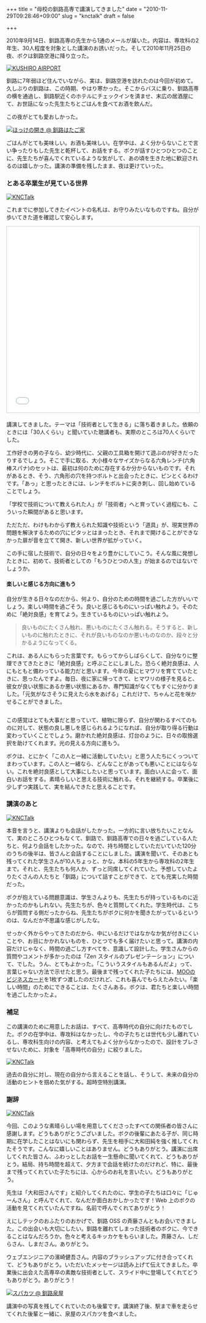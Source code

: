 +++
title = "母校の釧路高専で講演してきました"
date = "2010-11-29T09:28:46+09:00"
slug = "knctalk"
draft = false

+++

2010年9月14日、釧路高専の先生から1通のメールが届いた。内容は、専攻科の2年生、30人程度を対象とした講演のお誘いだった。そして2010年11月25日の夜、ボクは釧路空港に降り立った。

<a href="http://www.flickr.com/photos/june29/5213165884/" title="KUSHIRO AIRPORT by june29, on Flickr"><img src="http://farm6.static.flickr.com/5169/5213165884_15a7d082e4.jpg" alt="KUSHIRO AIRPORT" /></a>

釧路に7年弱ほど住んでいながら、実は、釧路空港を訪れたのは今回が初めて。久しぶりの釧路は、この時期、やはり寒かった。そこからバスに乗り、釧路高専の横を通過し、釧路駅近くのホテルにチェックインを済ませ、末広の居酒屋にて、お世話になった先生たちとごはんを食べてお酒を飲んだ。

この夜がとても愛おしかった。

<a href="http://www.flickr.com/photos/june29/5213168414/" title="ほっけの開き @ 釧路はたご家 by june29, on Flickr"><img src="http://farm6.static.flickr.com/5244/5213168414_d967a2d9d3.jpg" alt="ほっけの開き @ 釧路はたご家" /></a>

ごはんがとても美味しい。お酒も美味しい。在学中は、よく分からないことで言い争ったりもした先生と乾杯して、お話をする。ボクが話すひとつひとつのことに、先生たちが喜んでくれているような気がして、あの頃を生きた地に歓迎されるのは嬉しかった。講演の準備を残したまま、夜は更けていった。

### とある卒業生が見ている世界

<a href="http://www.flickr.com/photos/june29/5214685425/" title="KNCTalk by june29, on Flickr"><img src="http://farm6.static.flickr.com/5044/5214685425_750bf8e66a.jpg" alt="KNCTalk" /></a>

これまでに参加してきたイベントの名札は、お守りみたいなものですね。自分が歩いてきた道を確認して安心します。

<iframe src="//www.slideshare.net/slideshow/embed_code/key/KignpK3uoOs9Xb" width="595" height="485" frameborder="0" marginwidth="0" marginheight="0" scrolling="no" style="border:1px solid #CCC; border-width:1px; margin-bottom:5px; max-width: 100%;" allowfullscreen></iframe>

講演してきました。テーマは「技術者として生きる」に落ち着きました。依頼のときには「30人くらい」と聞いていた聴講者も、実際のところは70人くらいでした。

工作好きの男の子なら、幼少時代に、父親の工具箱を開けて遊ぶのが好きだったりするでしょう。そこで手に取る、大小様々なサイズからなる六角レンチ(六角棒スパナ)のセットは、最初は何のために存在するか分からないものです。それがあるとき、そう、六角形の穴を持つボルトと出会ったときに、ピンとくるわけです。「あっ」と思ったときには、レンチをボルトに突き刺し、回し始めていることでしょう。

「学校で技術について教えられた人」が「技術者」へと育っていく過程にも、こういった瞬間があると思います。

ただただ、わけもわからず教えられた知識や技術という「道具」が、現実世界の問題を解決するための穴にピタッとはまったとき、それまで開けることができなかった扉が音を立てて開き、新しい世界が拡がっていく。

この手に宿した技術で、自分の日々をより豊かにしていこう。そんな風に発想したときに、初めて、技術者としての「もうひとつの人生」が始まるのではないでしょうか。

#### 楽しいと感じる方向に進もう

自分が生きる日々なのだから、何より、自分のための時間を過ごした方がいいでしょう。楽しい時間を過ごそう。良いと感じるものにいっぱい触れよう。そのために「絶対良感」を育てよう。生きているものにいっぱい触れよう。

<blockquote>
良いものにたくさん触れ、悪いものにたくさん触れる。そうすると、新しいものに触れたときに、それが良いものなのか悪いものなのか、段々と分かるようになってくる。
</blockquote>

これは、ある人にもらった言葉です。もらってからしばらくして、自分なりに整理できてきたときに「絶対良感」と呼ぶことにしました。恐らく絶対良感は、人にもともと備わっている能力だと思います。今年の夏にヒマワリを育てていたときに、思ったんですよ。毎日、夜に家に帰ってきて、ヒマワリの様子を見ると、彼女が良い状態にあるか悪い状態にあるか、専門知識がなくてもすぐに分かりました。「元気がなさそうに見えたら水をあげる」これだけで、ちゃんと花を咲かせることができました。

<a href="http://www.flickr.com/photos/june29/4922191059/" title="Untitled by june29, on Flickr"><img src="http://farm5.static.flickr.com/4137/4922191059_2a07127ef3.jpg" alt="" /></a>

この感覚はとても大事だと思っていて、植物に限らず、自分が関わるすべてのものに対して、状態の良し悪しを感じられるようになれば、自分が取り得る行動は変わっていくことでしょう。磨かれた絶対良感は、灯台のように、日々の取捨選択を助けてくれます。光の見える方向に進もう。

ボクは、とにかく「この人と一緒に活動していたい」と思う人たちにくっついてまわっています。この人と一緒なら、どんなことがあっても悪いことにはならない。これを絶対良感として大事にしたいと思っています。面白い人に会って、面白いお話をする。素晴らしいと思える技術に触れる。それを継続する。卒業後に少しずつ実践して、実を結んできたと思えることです。

### 講演のあと

<a href="http://www.flickr.com/photos/june29/5214688733/" title="KNCTalk by june29, on Flickr"><img src="http://farm6.static.flickr.com/5089/5214688733_30dcfc5b17.jpg" alt="KNCTalk" /></a>

本音を言うと、講演よりも会話がしたかった。一方的に言い放ちたいことなんて、実のところひとつもなくて、釧路で、釧路高専での日々を過ごしている人たちと、何より会話をしたかった。なので、持ち時間としていただいていた120分のうちの後半は、皆さんと会話することにしました。講演を聞いて、そのあとも残ってくれた学生さんが10人ちょっと、かな。本科の5年生から専攻科の2年生まで。それと、先生たちも何人か、ずっと同席してくれていた。予想していたよりたくさんの人たちと「釧路」について話すことができて、とても充実した時間だった。

ボクが抱えている問題意識は、学生さんよりも、先生たちが持っているものに近かったのかもしれない。先生たちが、色々と質問してくれた。学生時代は、こちらが質問する側だったからね、先生たちがボクに何かを聞きたがっているというのは、なんだか不思議な感じがしたな。

せっかく外からやってきたのだから、中にいるだけではなかなか気が付きにくいことや、お目にかかれないものを、ひとつでも多く届けたいと思って。講演の内容だけじゃなく、時間の過ごし方すべてを、意識して設計した。学生さんからの質問やコメントが多かったのは「Zen スタイルのプレゼンテーション」について、でした。うん、とてもよかった。「こういうスタイルもあるんだよ」って、言葉じゃない方法で示せたと思う。最後まで残ってくれた子たちには、<a href="http://june29.jp/2009/11/29/my-6th-moo-business-cards/" title="MOOのビジネスカード，6回目の注文 - 準二級.jp">MOOのビジネスカード</a>を1枚ずつ渡したのだけれど、これも喜んでもらえたみたい。「楽しい時間」のためにできることは、たくさんある。ボクは、君たちと楽しい時間を過ごしたかったよ。

### 補足

この講演のために用意したお話は、すべて、高専時代の自分に向けたものでした。ボクの在学中は、専攻科はなかったし、今の子たちとは世代も少し離れているし、専攻科生向けの内容、と考えてもよく分からなかったので、設計をブレさせないために、対象を「高専時代の自分」に絞りました。

<a href="http://www.flickr.com/photos/june29/5215283524/" title="KNCTalk by june29, on Flickr"><img src="http://farm6.static.flickr.com/5204/5215283524_56752935a9.jpg" alt="KNCTalk" /></a>

過去の自分に対し、現在の自分から言えることを話し、そうして、未来の自分の活動のヒントを掴めた気がする。超時空特別講演。

### 謝辞

<a href="http://www.flickr.com/photos/june29/5214686931/" title="KNCTalk by june29, on Flickr"><img src="http://farm6.static.flickr.com/5162/5214686931_bd1ef1e440.jpg" alt="KNCTalk" /></a>

今回、このような素晴らしい場を用意してくださったすべての関係者の皆さんに感謝します。どうもありがとうございました。ボクの後輩にあたる子が、同じ時期に在学したことはないにも関わらず、先生を相手に大和田純を強く推してくれたそうです。こんなに嬉しいことはありません。どうもありがとう。講演に出席してくれた皆さん、ふわっとしたお話を一生懸命に聞いてくれて、どうもありがとう。結局、持ち時間を超えて、夕方まで会話を続けたのだけれど、特に、最後まで残ってくれていた子たちには、心からのお礼を言いたい。どうもありがとう。

先生は「大和田さんです」と紹介してくれたのに、学生の子たちは口々に「じゅーんさん」と呼んでくれて、なんだか面白おかしかったです！Web 上のボクの活動を見てくれていたんですね。名前で呼んでくれてありがとう！

えにしテックのおふたりのおかげで、釧路 OSS の斉藤さんともお会いできました。この出会いも大切にしたい。釧路を離れてしまった技術者のボクに、今できることはなんだろうか。色々と考えるキッカケをもらいました。斉藤さん、しだらさん、しまださん。ありがとう。

ウェブエンジニアの濱崎健吾さん。内容のブラッシュアップに付き合ってくれて、どうもありがとう。いただいたメッセージは読み上げて伝えてきました。卒業後に出会えた高専卒の素敵な技術者として、スライド中に登場してくれてどうもありがとう。ありがとう！

<a href="http://www.flickr.com/photos/june29/5212599315/" title="スパカツ @ 釧路泉屋 by june29, on Flickr"><img src="http://farm6.static.flickr.com/5170/5212599315_b4c29cb6c6.jpg" alt="スパカツ @ 釧路泉屋" /></a>

講演中の写真を残してくれていたのも後輩です。講演終了後、駅まで車を走らせてくれた後輩と一緒に、泉屋のスパカツを食べました。
